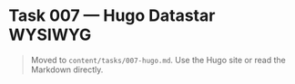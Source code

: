 # Task 007 — Hugo Datastar WYSIWYG

> Moved to `content/tasks/007-hugo.md`. Use the Hugo site or read the Markdown directly.
